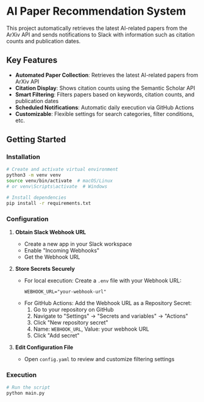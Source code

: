 # AI Paper Recommendation System

This project automatically retrieves the latest AI-related papers from the ArXiv API and sends notifications to Slack with information such as citation counts and publication dates.

## Key Features

- **Automated Paper Collection**: Retrieves the latest AI-related papers from ArXiv API
- **Citation Display**: Shows citation counts using the Semantic Scholar API
- **Smart Filtering**: Filters papers based on keywords, citation counts, and publication dates
- **Scheduled Notifications**: Automatic daily execution via GitHub Actions
- **Customizable**: Flexible settings for search categories, filter conditions, etc.

## Getting Started

### Installation

```bash
# Create and activate virtual environment
python3 -m venv venv
source venv/bin/activate  # macOS/Linux
# or venv\Scripts\activate  # Windows

# Install dependencies
pip install -r requirements.txt
```

### Configuration

1. **Obtain Slack Webhook URL**

   - Create a new app in your Slack workspace
   - Enable "Incoming Webhooks"
   - Get the Webhook URL

2. **Store Secrets Securely**

   - For local execution: Create a `.env` file with your Webhook URL:
     ```
     WEBHOOK_URL="your-webhook-url"
     ```
   - For GitHub Actions: Add the Webhook URL as a Repository Secret:
     1. Go to your repository on GitHub
     2. Navigate to "Settings" → "Secrets and variables" → "Actions"
     3. Click "New repository secret"
     4. Name: `WEBHOOK_URL`, Value: your webhook URL
     5. Click "Add secret"

3. **Edit Configuration File**
   - Open `config.yaml` to review and customize filtering settings

### Execution

```bash
# Run the script
python main.py
```
